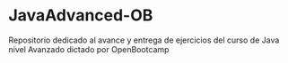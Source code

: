 # JavaAdvanced-OB

Repositorio dedicado al avance y entrega de ejercicios del curso de Java nivel Avanzado dictado por OpenBootcamp
